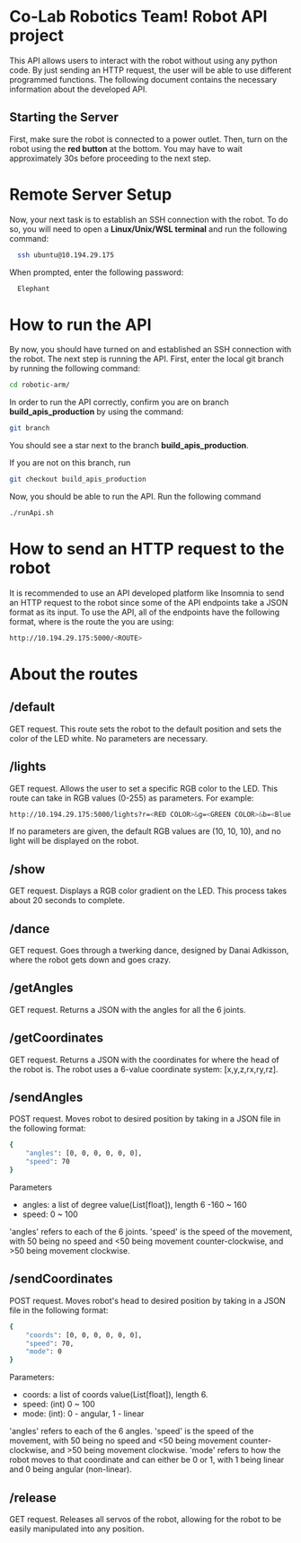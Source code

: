 # Co-Lab Robotics Team! Robot API project
This API allows users to interact with the robot without using any python code. By just sending an HTTP request, the user will be able to use different programmed functions. The following document contains the necessary information about the developed API.

## Starting the Server
First, make sure the robot is connected to a power outlet. Then, turn on the robot using the **red button** at the bottom. You may have to wait approximately 30s before proceeding to the next step.

# Remote Server Setup
Now, your next task is to establish an SSH connection with the robot. To do so, you will need to open a **Linux/Unix/WSL terminal** and run the following command:

```bash
  ssh ubuntu@10.194.29.175
```

When prompted, enter the following password:
```bash
  Elephant
```

# How to run the API
By now, you should have turned on and established an SSH connection with the robot. 
The next step is running the API. First, enter the local git branch by running the following command:
```bash
cd robotic-arm/
```

In order to run the API correctly, confirm you are on branch **build_apis_production** by using the command:
```bash
git branch
```
You should see a star next to the branch **build_apis_production**. 

If you are not on this branch, run
```bash
git checkout build_apis_production
```
Now, you should be able to run the API.
Run the following command
```bash
./runApi.sh
```

# How to send an HTTP request to the robot
It is recommended to use an API developed platform like Insomnia to send an HTTP request to the robot since some of the API endpoints take a JSON format as its input.
To use the API, all of the endpoints have the following format, where <ROUTE> is the route the you are using:
```bash
http://10.194.29.175:5000/<ROUTE>
```  

# About the routes

## /default
GET request. This route sets the robot to the default position and sets the color of the LED white. No parameters are necessary.

## /lights
GET request. Allows the user to set a specific RGB color to the LED. This route can take in RGB values (0-255) as parameters. For example:
```bash
http://10.194.29.175:5000/lights?r=<RED COLOR>&g=<GREEN COLOR>&b=<Blue color>
``` 
If no parameters are given, the default RGB values are (10, 10, 10), and no light will be displayed on the robot.

## /show
GET request. Displays a RGB color gradient on the LED. This process takes about 20 seconds to complete. 

## /dance
GET request. Goes through a twerking dance, designed by Danai Adkisson, where the robot gets down and goes crazy. 

## /getAngles
GET request. Returns a JSON with the angles for all the 6 joints. 

## /getCoordinates
GET request. Returns a JSON with the coordinates for where the head of the robot is. The robot uses a 6-value coordinate system: [x,y,z,rx,ry,rz]. 

## /sendAngles
POST request. Moves robot to desired position by taking in a JSON file in the following format: 
```bash
{
    "angles": [0, 0, 0, 0, 0, 0],
    "speed": 70
}
```
Parameters
* angles:  a list of degree value(List[float]), length 6 -160 ~ 160
* speed: 0 ~ 100

'angles' refers to each of the 6 joints. 'speed' is the speed of the movement, with 50 being no speed and <50 being movement counter-clockwise, and >50 being movement clockwise. 

## /sendCoordinates
POST request. Moves robot's head to desired position by taking in a JSON file in the following format: 
```bash 
{
    "coords": [0, 0, 0, 0, 0, 0],
    "speed": 70,
    "mode": 0
}
```
Parameters:
* coords: a list of coords value(List[float]), length 6.
* speed: (int) 0 ~ 100
* mode: (int): 0 - angular, 1 - linear

'angles' refers to each of the 6 angles. 'speed' is the speed of the movement, with 50 being no speed and <50 being movement counter-clockwise, and >50 being movement clockwise. 'mode' refers to how the robot moves to that coordinate and can either be 0 or 1, with 1 being linear and 0 being angular (non-linear). 

## /release
GET request. Releases all servos of the robot, allowing for the robot to be easily manipulated into any position.
